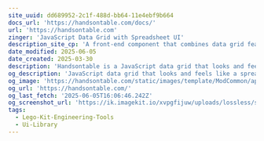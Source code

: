 ```yaml
---
site_uuid: dd689952-2c1f-488d-bb64-11e4ebf9b664
docs_url: 'https://handsontable.com/docs/'
url: 'https://handsontable.com'
zinger: 'JavaScript Data Grid with Spreadsheet UI'
description_site_cp: 'A front-end component that combines data grid feature swith spreadsheet UX/UI. Professional support included.'
date_modified: 2025-06-05
date_created: 2025-03-30
description: 'Handsontable is a JavaScript data grid that looks and feels like a spreadsheet, available for React, Angular, and Vue'
og_description: 'JavaScript data grid that looks and feels like a spreadsheet. Works with React, Angular, and Vue.'
og_image: 'https://handsontable.com/static/images/template/ModCommon/apple-touch-icon.png'
og_url: 'https://handsontable.com/'
og_last_fetch: '2025-06-05T16:06:46.242Z'
og_screenshot_url: 'https://ik.imagekit.io/xvpgfijuw/uploads/lossless/screenshots/20250605_Handsontable_og_screenshot.jpeg'
tags:
  - Lego-Kit-Engineering-Tools
  - Ui-Library
---
```



